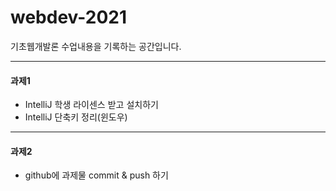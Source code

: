 # webdev-2021

기초웹개발론 수업내용을 기록하는 공간입니다.

---
#### 과제1
- IntelliJ 학생 라이센스 받고 설치하기
- IntelliJ 단축키 정리(윈도우)

---
#### 과제2
- github에 과제물 commit & push 하기